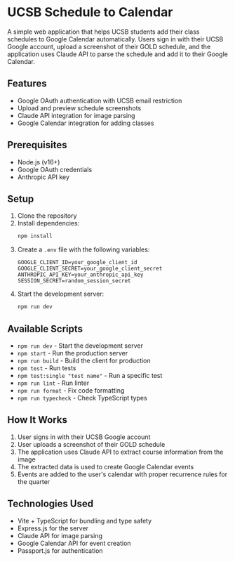 # UCSB Schedule to Calendar

A simple web application that helps UCSB students add their class schedules to Google Calendar automatically. Users sign in with their UCSB Google account, upload a screenshot of their GOLD schedule, and the application uses Claude API to parse the schedule and add it to their Google Calendar.

## Features

- Google OAuth authentication with UCSB email restriction
- Upload and preview schedule screenshots
- Claude API integration for image parsing
- Google Calendar integration for adding classes

## Prerequisites

- Node.js (v16+)
- Google OAuth credentials
- Anthropic API key

## Setup

1. Clone the repository
2. Install dependencies:
   ```bash
   npm install
   ```
3. Create a `.env` file with the following variables:
   ```
   GOOGLE_CLIENT_ID=your_google_client_id
   GOOGLE_CLIENT_SECRET=your_google_client_secret
   ANTHROPIC_API_KEY=your_anthropic_api_key
   SESSION_SECRET=random_session_secret
   ```
4. Start the development server:
   ```bash
   npm run dev
   ```

## Available Scripts

- `npm run dev` - Start the development server
- `npm start` - Run the production server
- `npm run build` - Build the client for production
- `npm test` - Run tests
- `npm test:single "test name"` - Run a specific test
- `npm run lint` - Run linter
- `npm run format` - Fix code formatting
- `npm run typecheck` - Check TypeScript types

## How It Works

1. User signs in with their UCSB Google account
2. User uploads a screenshot of their GOLD schedule
3. The application uses Claude API to extract course information from the image
4. The extracted data is used to create Google Calendar events
5. Events are added to the user's calendar with proper recurrence rules for the quarter

## Technologies Used

- Vite + TypeScript for bundling and type safety
- Express.js for the server
- Claude API for image parsing
- Google Calendar API for event creation
- Passport.js for authentication